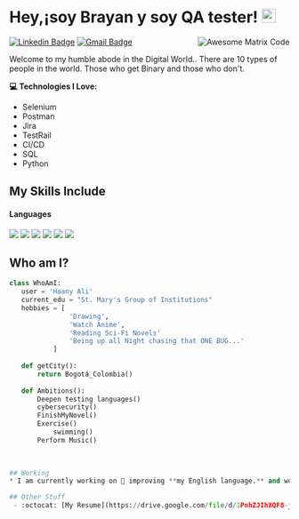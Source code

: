 <h1>Hey,¡soy Brayan y soy QA tester! <img src="https://media.giphy.com/media/hvRJCLFzcasrR4ia7z/giphy.gif" width="25px"> </h1> 

<img src="https://github.com/MarikIshtar007/MarikIshtar007/raw/master/images/matrix.gif" alt="Awesome Matrix Code" align="right" style="max-width: 200%; display: inline-block;" data-target="animated-image.originalImage">

[![Linkedin Badge](https://img.shields.io/badge/-MarinTest98-blue?style=flat-square&logo=Linkedin&logoColor=white&link=https://www.linkedin.com/in/brayan-marin-qatester)](www.linkedin.com/in/brayan-marin-qatester) [![Gmail Badge](https://img.shields.io/badge/-grajalesmarinbrayan@gmail.com-c14438?style=flat-square&logo=Gmail&logoColor=white&link=grajalesmarinbrayan@gmail.com)](grajalesmarinbrayan@gmail.com) 

<p>
	Welcome to my humble abode in the Digital World.. 
	There are 10 types of people in the world. Those who get Binary and those who don't.
	
</p>

<p width="20px"> <b> 💻 Technologies I Love: </b></p >


<ul dir="auto">

<li>Selenium</li>
<li>Postman</li>
<li>Jira</li>
<li>TestRail</li>
<li>CI/CD</li>
<li>SQL</li>
<li>Python</li>

</ul>

## My Skills Include

<h4>Languages</h4>
<p>
   <img src = 'https://img.shields.io/badge/android%20studio-346ac1?style=for-the-badge&logo=android%20studio&logoColor=white'/> 
   <img src = 'https://img.shields.io/badge/Postman-FF6C37?style=for-the-badge&logo=postman&logoColor=white' /> 
   <img src = 'https://img.shields.io/badge/-selenium-%43B02A?style=for-the-badge&logo=selenium&logoColor=white' /> 
   <img src = 'https://img.shields.io/badge/html5-%23E34F26.svg?style=for-the-badge&logo=html5&logoColor=white' /> 
   <img src = 'https://img.shields.io/badge/python-3670A0?style=for-the-badge&logo=python&logoColor=ffdd54' />
   <img src = 'https://img.shields.io/badge/mysql-4479A1.svg?style=for-the-badge&logo=mysql&logoColor=white'/>
</p>

## Who am I?
 ```python
 class WhoAmI:
 	user = 'Haany Ali'
	current_edu = "St. Mary's Group of Institutions"
	hobbies = [
				'Drawing',
				'Watch Anime',
				'Reading Sci-Fi Novels'
				'Being up all Night chasing that ONE BUG...'
			]
	
	def getCity():
		return Bogotá_Colombia()
	
	def Ambitions():
		Deepen testing languages()
		cybersecurity()
		FinishMyNovel()
 		Exercise()
      		swimming()
		Perform Music()
		
		

## Working
 * I am currently working on 🔭 improving **my English language.** and working to polish my skills in automation.*

## Other Stuff
  - :octocat: [My Resume](https://drive.google.com/file/d/1PnhZJIhXQF8-jQOZLTSOZjn69ZCp5HBK/view?usp=sharing)

